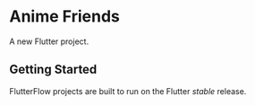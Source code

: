 # Anime Friends

A new Flutter project.

## Getting Started

FlutterFlow projects are built to run on the Flutter _stable_ release.
